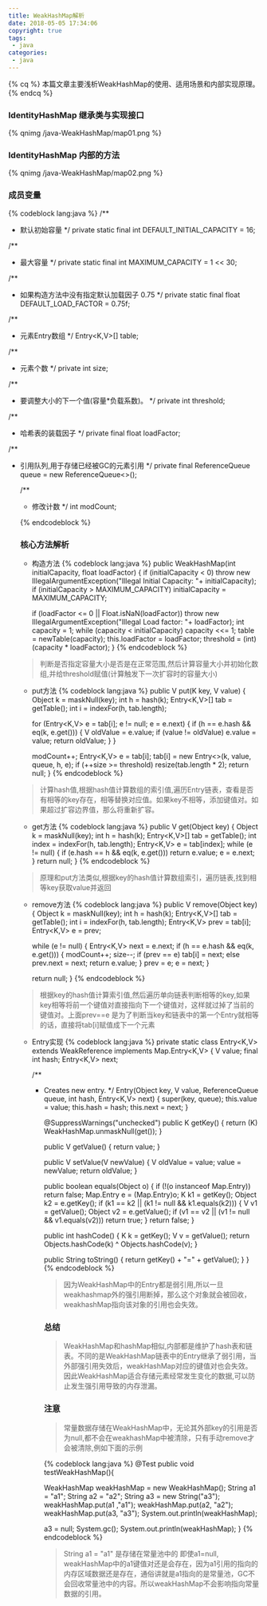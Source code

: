 ```yaml
---
title: WeakHashMap解析
date: 2018-05-05 17:34:06
copyright: true
tags:
 - java
categories:
 - java
---
```


{% cq %}
本篇文章主要浅析WeakHashMap的使用、适用场景和内部实现原理。
{% endcq %}

<!-- more -->


### **IdentityHashMap 继承类与实现接口**
{% qnimg /java-WeakHashMap/map01.png %}
### **IdentityHashMap 内部的方法**
{% qnimg /java-WeakHashMap/map02.png %}


### 成员变量
{% codeblock lang:java %}
/**
 * 默认初始容量
 */
private static final int DEFAULT_INITIAL_CAPACITY = 16;


/**
 * 最大容量
 */
private static final int MAXIMUM_CAPACITY = 1 << 30;


/**
 *  如果构造方法中没有指定默认加载因子 0.75
 */
private static final float DEFAULT_LOAD_FACTOR = 0.75f;


/**
 * 元素Entry数组
 */
Entry<K,V>[] table;


/**
 * 元素个数
 */
private int size;


/**
 * 要调整大小的下一个值(容量*负载系数)。
 */
private int threshold;


/**
 * 哈希表的装载因子
 */
private final float loadFactor;


/**
 * 引用队列,用于存储已经被GC的元素引用
 */
private final ReferenceQueue<Object> queue = new ReferenceQueue<>();


/**
 * 修改计数
 */
int modCount;

{% endcodeblock %}

### **核心方法解析**

- 构造方法
{% codeblock lang:java %}
public WeakHashMap(int initialCapacity, float loadFactor) {
    if (initialCapacity < 0)
        throw new IllegalArgumentException("Illegal Initial Capacity: "+
                                           initialCapacity);
    if (initialCapacity > MAXIMUM_CAPACITY)
        initialCapacity = MAXIMUM_CAPACITY;

    if (loadFactor <= 0 || Float.isNaN(loadFactor))
        throw new IllegalArgumentException("Illegal Load factor: "+
                                           loadFactor);
    int capacity = 1;
    while (capacity < initialCapacity)
        capacity <<= 1;
    table = newTable(capacity);
    this.loadFactor = loadFactor;
    threshold = (int)(capacity * loadFactor);
}
{% endcodeblock %}
>判断是否指定容量大小是否是在正常范围,然后计算容量大小并初始化数组,并给threshold赋值(计算触发下一次扩容时的容量大小)

- put方法
{% codeblock lang:java %}
public V put(K key, V value) {
    Object k = maskNull(key);
    int h = hash(k);
    Entry<K,V>[] tab = getTable();
    int i = indexFor(h, tab.length);

    for (Entry<K,V> e = tab[i]; e != null; e = e.next) {
        if (h == e.hash && eq(k, e.get())) {
            V oldValue = e.value;
            if (value != oldValue)
                e.value = value;
            return oldValue;
        }
    }

    modCount++;
    Entry<K,V> e = tab[i];
    tab[i] = new Entry<>(k, value, queue, h, e);
    if (++size >= threshold)
        resize(tab.length * 2);
    return null;
}
{% endcodeblock %}
>计算hash值,根据hash值计算数组的索引值,遍历Entry链表，查看是否有相等的key存在，相等替换对应值。如果key不相等，添加键值对。如果超过扩容边界值，那么将重新扩容。


- get方法
{% codeblock lang:java %}
public V get(Object key) {
    Object k = maskNull(key);
    int h = hash(k);
    Entry<K,V>[] tab = getTable();
    int index = indexFor(h, tab.length);
    Entry<K,V> e = tab[index];
    while (e != null) {
        if (e.hash == h && eq(k, e.get()))
            return e.value;
        e = e.next;
    }
    return null;
}
{% endcodeblock %}
>原理和put方法类似,根据key的hash值计算数组索引，遍历链表,找到相等key获取value并返回


- remove方法
{% codeblock lang:java %}
public V remove(Object key) {
    Object k = maskNull(key);
    int h = hash(k);
    Entry<K,V>[] tab = getTable();
    int i = indexFor(h, tab.length);
    Entry<K,V> prev = tab[i];
    Entry<K,V> e = prev;

    while (e != null) {
        Entry<K,V> next = e.next;
        if (h == e.hash && eq(k, e.get())) {
            modCount++;
            size--;
            if (prev == e)
                tab[i] = next;
            else
                prev.next = next;
            return e.value;
        }
        prev = e;
        e = next;
    }

    return null;
}
{% endcodeblock %}
> 根据key的hash值计算索引值,然后遍历单向链表判断相等的key,如果key相等将前一个键值对直接指向下一个键值对，这样就过掉了当前的键值对。上面prev==e 是为了判断当key和链表中的第一个Entry就相等的话，直接将tab[i]赋值成下一个元素


- Entry实现
{% codeblock lang:java %}
private static class Entry<K,V> extends WeakReference<Object> implements Map.Entry<K,V> {
    V value;
    final int hash;
    Entry<K,V> next;

    /**
     * Creates new entry.
     */
    Entry(Object key, V value,
          ReferenceQueue<Object> queue,
          int hash, Entry<K,V> next) {
        super(key, queue);
        this.value = value;
        this.hash  = hash;
        this.next  = next;
    }

    @SuppressWarnings("unchecked")
    public K getKey() {
        return (K) WeakHashMap.unmaskNull(get());
    }

    public V getValue() {
        return value;
    }

    public V setValue(V newValue) {
        V oldValue = value;
        value = newValue;
        return oldValue;
    }

    public boolean equals(Object o) {
        if (!(o instanceof Map.Entry))
            return false;
        Map.Entry<?,?> e = (Map.Entry<?,?>)o;
        K k1 = getKey();
        Object k2 = e.getKey();
        if (k1 == k2 || (k1 != null && k1.equals(k2))) {
            V v1 = getValue();
            Object v2 = e.getValue();
            if (v1 == v2 || (v1 != null && v1.equals(v2)))
                return true;
        }
        return false;
    }

    public int hashCode() {
        K k = getKey();
        V v = getValue();
        return Objects.hashCode(k) ^ Objects.hashCode(v);
    }

    public String toString() {
        return getKey() + "=" + getValue();
    }
}
{% endcodeblock %}
> 因为WeakHashMap中的Entry都是弱引用,所以一旦weakhashmap外的强引用断掉，那么这个对象就会被回收，weakhashMap指向该对象的引用也会失效。


### **总结**
> WeakHashMap和hashMap相似,内部都是维护了hash表和链表。不同的是WeakHashMap链表中的Entry继承了弱引用，当外部强引用失效后，weakHashMap对应的键值对也会失效。
> 因此WeakHashMap适合存储元素经常发生变化的数据,可以防止发生强引用导致的内存泄漏。


### **注意**
> 常量数据存储在WeakHashMap中，无论其外部key的引用是否为null,都不会在weakhashMap中被清除，只有手动remove才会被清除,例如下面的示例

{% codeblock lang:java %}
@Test
public void testWeakHashMap(){

WeakHashMap weakHashMap = new WeakHashMap();
String a1 = "a1";
String a2 = "a2";
String a3 = new String("a3");
weakHashMap.put(a1 ,"a1");
weakHashMap.put(a2, "a2");
weakHashMap.put(a3, "a3");
System.out.println(weakHashMap);

a3 = null;
System.gc();
System.out.println(weakHashMap);
}
{% endcodeblock %}
> String a1 = "a1" 是存储在常量池中的 即使a1=null, weakHashMap中的a1键值对还是会存在，因为a1引用的指向的内存区域数据还是存在，通俗讲就是a1指向的是常量池，GC不会回收常量池中的内容。所以weakHashMap不会影响指向常量数据的引用。